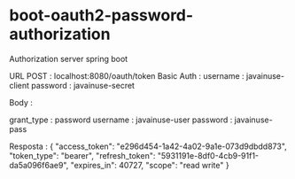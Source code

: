 # boot-oauth2-password-authorization
Authorization server spring boot 


URL POST : localhost:8080/oauth/token 
Basic Auth : 
  username : javainuse-client 
  password : javainuse-secret
  
Body : 

grant_type : password
username : javainuse-user 
password : javainuse-pass

Resposta : 
{
    "access_token": "e296d454-1a42-4a02-9a1e-073d9dbdd873",
    "token_type": "bearer",
    "refresh_token": "5931191e-8df0-4cb9-91f1-da5a096f6ae9",
    "expires_in": 40727,
    "scope": "read write"
}

